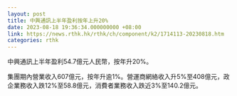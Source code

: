 ```yaml
---
layout: post
title: 中興通訊上半年盈利按年上升20%
date: 2023-08-18 19:36:34.000000000 +08:00
link: https://news.rthk.hk/rthk/ch/component/k2/1714113-20230818.htm
categories: rthk
---
```


中興通訊上半年盈利54.7億元人民幣，按年升20%。

集團期內營業收入607億元，按年升逾1%。營運商網絡收入升5%至408億元，政企業務收入跌12%至58.8億元，消費者業務收入跌近3%至140.2億元。
